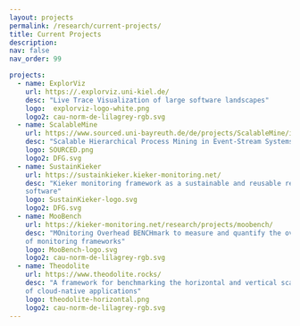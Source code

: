 ```yaml
---
layout: projects
permalink: /research/current-projects/
title: Current Projects
description: 
nav: false
nav_order: 99

projects:
  - name: ExplorViz
    url: https://.explorviz.uni-kiel.de/
    desc: "Live Trace Visualization of large software landscapes"
    logo:  explorviz-logo-white.png
    logo2: cau-norm-de-lilagrey-rgb.svg
  - name: ScalableMine
    url: https://www.sourced.uni-bayreuth.de/de/projects/ScalableMine/index.html
    desc: "Scalable Hierarchical Process Mining in Event-Stream Systems"
    logo: SOURCED.png
    logo2: DFG.svg
  - name: SustainKieker
    url: https://sustainkieker.kieker-monitoring.net/
    desc: "Kieker monitoring framework as a sustainable and reusable research
    software"
    logo: SustainKieker-logo.svg
    logo2: DFG.svg
  - name: MooBench
    url: https://kieker-monitoring.net/research/projects/moobench/
    desc: "MOnitoring Overhead BENCHmark to measure and quantify the overhead
    of monitoring frameworks"
    logo: MooBench-logo.svg
    logo2: cau-norm-de-lilagrey-rgb.svg
  - name: Theodolite
    url: https://www.theodolite.rocks/
    desc: "A framework for benchmarking the horizontal and vertical scalability
    of cloud-native applications"
    logo: theodolite-horizontal.png
    logo2: cau-norm-de-lilagrey-rgb.svg
---
```

